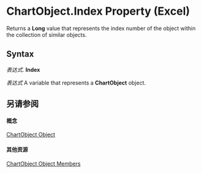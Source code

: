 
# ChartObject.Index Property (Excel)

Returns a  **Long** value that represents the index number of the object within the collection of similar objects.


## Syntax

 _表达式_. **Index**

 _表达式_ A variable that represents a **ChartObject** object.


## 另请参阅


#### 概念


[ChartObject Object](b546e6f2-7ac6-2dea-eba2-f98f68f3df65.md)
#### 其他资源


[ChartObject Object Members](http://msdn.microsoft.com/library/b53f82f3-1144-b471-cacc-28bbbc493eba%28Office.15%29.aspx)
